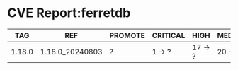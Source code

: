# CVE Report:ferretdb
|  TAG   |       REF       | PROMOTE | CRITICAL |  HIGH   | MEDIUM  |  LOW   | UNKNOWN |
|--------|-----------------|---------|----------|---------|---------|--------|---------|
| 1.18.0 | 1.18.0_20240803 | ?       | 1 -> ?   | 17 -> ? | 20 -> ? | 0 -> ? | 0 -> ?  |
